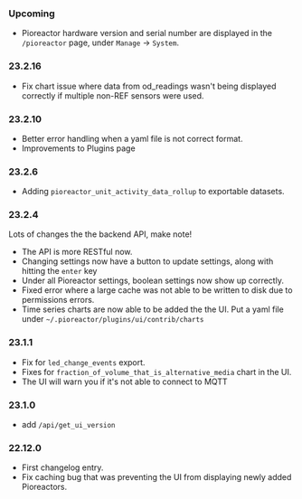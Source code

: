 ### Upcoming
 - Pioreactor hardware version and serial number are displayed in the `/pioreactor` page, under `Manage` -> `System`.

### 23.2.16
 - Fix chart issue where data from od_readings wasn't being displayed correctly if multiple non-REF sensors were used.

### 23.2.10
 - Better error handling when a yaml file is not correct format.
 - Improvements to Plugins page


### 23.2.6
 - Adding `pioreactor_unit_activity_data_rollup` to exportable datasets.

### 23.2.4
Lots of changes the the backend API, make note!

 - The API is more RESTful now.
 - Changing settings now have a button to update settings, along with hitting the `enter` key
 - Under all Pioreactor settings, boolean settings now show up correctly.
 - Fixed error where a large cache was not able to be written to disk due to permissions errors.
 - Time series charts are now able to be added the the UI. Put a yaml file under `~/.pioreactor/plugins/ui/contrib/charts`

### 23.1.1
 - Fix for `led_change_events` export.
 - Fixes for `fraction_of_volume_that_is_alternative_media` chart in the UI.
 - The UI will warn you if it's not able to connect to MQTT

### 23.1.0
 - add `/api/get_ui_version`

### 22.12.0
 - First changelog entry.
 - Fix caching bug that was preventing the UI from displaying newly added Pioreactors.
